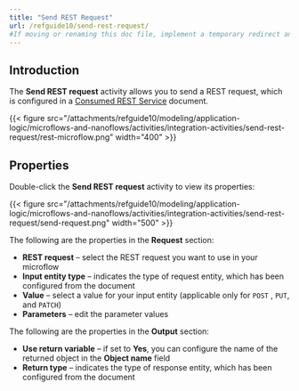 ```yaml
---
title: "Send REST Request"
url: /refguide10/send-rest-request/
#If moving or renaming this doc file, implement a temporary redirect and let the respective team know they should update the URL in the product. See Mapping to Products for more details.
---
```


## Introduction

The **Send REST request** activity allows you to send a REST request, which is configured in a [Consumed REST Service](/refguide10/consumed-rest-service/) document.

{{< figure src="/attachments/refguide10/modeling/application-logic/microflows-and-nanoflows/activities/integration-activities/send-rest-request/rest-microflow.png" width="400" >}}

## Properties 

Double-click the **Send REST request** activity to view its properties:

{{< figure src="/attachments/refguide10/modeling/application-logic/microflows-and-nanoflows/activities/integration-activities/send-rest-request/send-request.png" width="500" >}}

The following are the properties in the **Request** section:

* **REST request** – select the REST request you want to use in your microflow
* **Input entity type** – indicates the type of request entity, which has been configured from the document
* **Value** – select a value for your input entity (applicable only for `POST` , `PUT`, and `PATCH`)
* **Parameters** – edit the parameter values

The following are the properties in the **Output** section:

* **Use return variable** – if set to **Yes**, you can configure the name of the returned object in the **Object name** field 
* **Return type** – indicates the type of response entity, which has been configured from the document 
